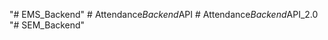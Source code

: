 "# EMS_Backend" 
#   A t t e n d a n c e _ B a c k e n d _ A P I  
 #   A t t e n d a n c e _ B a c k e n d _ A P I _ 2 . 0  
 "# SEM_Backend" 
